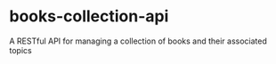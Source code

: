 # books-collection-api
A RESTful API for managing a collection of books and their associated topics
